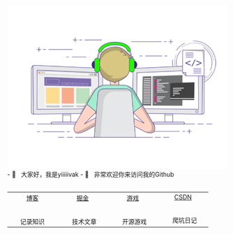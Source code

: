<img align="right" alt="GIF" src="https://raw.githubusercontent.com/devSouvik/devSouvik/master/gif3.gif" width="500"/>
​
- 🔭 &nbsp; 大家好，我是yiiiiivak
- 🤔 &nbsp; 非常欢迎你来访问我的Github
​
<table>
  <tbody>
    <tr valign="top">
      <td width="25%" align="center">
       <a href="https://yiiiiivak.github.io">博客</a>
       <br><br><br>
       记录知识
      </td>
      <td width="25%" align="center">
       <a href="https://juejin.cn/user/493043443054494">掘金</a>
       <br><br><br>
       技术文章
     </td>
     <td width="25%" align="center">
       <a href="https://game.scalerwang.com">游戏</a>
      <br><br><br>
       开源游戏
     </td>
      <td width="25%" align="center">
       <a href="https://blog.csdn.net/qq_41327483">CSDN</a>
       <br><br><br>
       爬坑日记
     </td>
    </tr>
  </tbody>
</table>
​
